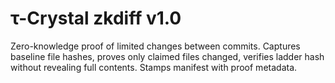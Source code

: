 # τ-Crystal zkdiff v1.0
Zero-knowledge proof of limited changes between commits. Captures baseline file hashes, proves only claimed files changed, verifies ladder hash without revealing full contents. Stamps manifest with proof metadata.
